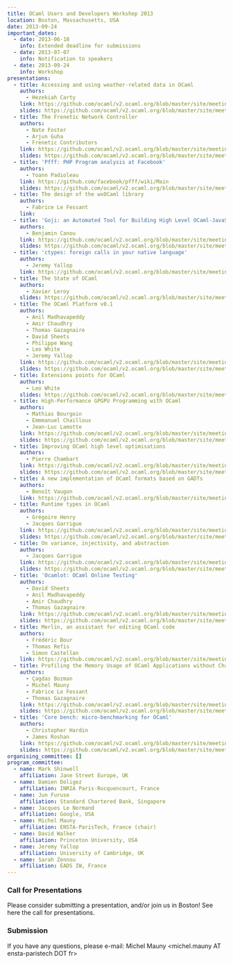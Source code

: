 ```yaml
---
title: OCaml Users and Developers Workshop 2013
location: Boston, Massachusetts, USA
date: 2013-09-24
important_dates: 
  - date: 2013-06-18
    info: Extended deadline for submissions
  - date: 2013-07-07
    info: Notification to speakers
  - date: 2013-09-24
    info: Workshop
presentations: 
  - title: Accessing and using weather-related data in OCaml  
    authors: 
      - Hezekiah Carty
    link: https://github.com/ocaml/v2.ocaml.org/blob/master/site/meetings/ocaml/2013/proposals/weather-related-data.pdf
    slides: https://github.com/ocaml/v2.ocaml.org/blob/master/site/meetings/ocaml/2013/slides/guha.pdf
  - title: The Frenetic Network Controller 
    authors: 
      - Nate Foster
      - Arjun Guha
      - Frenetic Contributors
    link: https://github.com/ocaml/v2.ocaml.org/blob/master/site/meetings/ocaml/2013/proposals/frenetic.pdf
    slides: https://github.com/ocaml/v2.ocaml.org/blob/master/site/meetings/ocaml/2013/slides/guha.pdf
  - title: 'Pfff: PHP Program analysis at Facebook'
    authors: 
      - Yoann Padioleau
    link: https://github.com/facebook/pfff/wiki/Main 
    slides: https://github.com/ocaml/v2.ocaml.org/blob/master/site/meetings/ocaml/2013/slides/padioleau.pdf
  - title: The design of the wxOCaml library
    authors: 
      - Fabrice Le Fessant
    link: 
  - title: 'Goji: an Automated Tool for Building High Level OCaml-JavaScript Interfaces'
    authors: 
      - Benjamin Canou
    link: https://github.com/ocaml/v2.ocaml.org/blob/master/site/meetings/ocaml/2013/proposals/wxocaml.pdf
    slides: https://github.com/ocaml/v2.ocaml.org/blob/master/site/meetings/ocaml/2013/slides/lefessant.pdf
  - title: 'ctypes: foreign calls in your native language'
    authors: 
      - Jeremy Yallop
    link: https://github.com/ocaml/v2.ocaml.org/blob/master/site/meetings/ocaml/2013/proposals/ctypes.pdf
  - title: The State of OCaml  
    authors: 
      - Xavier Leroy
    slides: https://github.com/ocaml/v2.ocaml.org/blob/master/site/meetings/ocaml/2013/slides/leroy.pdf
  - title: The OCaml Platform v0.1 
    authors: 
      - Anil Madhavapeddy
      - Amir Chaudhry
      - Thomas Gazagnaire 
      - David Sheets
      - Philippe Wang 
      - Leo White 
      - Jeremy Yallop
    link: https://github.com/ocaml/v2.ocaml.org/blob/master/site/meetings/ocaml/2013/proposals/platform.pdf
    slides: https://github.com/ocaml/v2.ocaml.org/blob/master/site/meetings/ocaml/2013/slides/madhavapeddy.pdf
  - title: Extensions points for OCaml 
    authors: 
      - Leo White
    slides: https://github.com/ocaml/v2.ocaml.org/blob/master/site/meetings/ocaml/2013/slides/white.pdf
  - title: High-Performance GPGPU Programming with OCaml   
    authors: 
      - Mathias Bourgoin
      - Emmmanuel Chailloux
      - Jean-Luc Lamotte
    link: https://github.com/ocaml/v2.ocaml.org/blob/master/site/meetings/ocaml/2013/proposals/gpgpu.pdf
    slides: https://github.com/ocaml/v2.ocaml.org/blob/master/site/meetings/ocaml/2013/slides/bourgoin.pdf
  - title: Improving OCaml high level optimisations 
    authors: 
      - Pierre Chambart 
    link: https://github.com/ocaml/v2.ocaml.org/blob/master/site/meetings/ocaml/2013/proposals/optimizations.pdf
    slides: https://github.com/ocaml/v2.ocaml.org/blob/master/site/meetings/ocaml/2013/slides/chambart.pdf
  - title: A new implementation of OCaml formats based on GADTs 
    authors: 
      - Benoît Vaugon
    link: https://github.com/ocaml/v2.ocaml.org/blob/master/site/meetings/ocaml/2013/proposals/formats-as-gadts.pdf https://github.com/ocaml/v2.ocaml.org/blob/master/site/meetings/ocaml/2013/slides/vaugon.pdf
  - title: Runtime types in OCaml 
    authors: 
      - Grégoire Henry
      - Jacques Garrigue
    link: https://github.com/ocaml/v2.ocaml.org/blob/master/site/meetings/ocaml/2013/proposals/runtime-types.pdf
    slides: https://github.com/ocaml/v2.ocaml.org/blob/master/site/meetings/ocaml/2013/slides/henry.pdf
  - title: On variance, injectivity, and abstraction  
    authors: 
      - Jacques Garrigue
    link: https://github.com/ocaml/v2.ocaml.org/blob/master/site/meetings/ocaml/2013/proposals/injectivity.pdf
    slides: https://github.com/ocaml/v2.ocaml.org/blob/master/site/meetings/ocaml/2013/slides/garrigue.pdf
  - title: 'Ocamlot: OCaml Online Testing' 
    authors: 
      - David Sheets
      - Anil Madhavapeddy
      - Amir Chaudhry 
      - Thomas Gazagnaire
    link: https://github.com/ocaml/v2.ocaml.org/blob/master/site/meetings/ocaml/2013/proposals/ocamlot.pdf
    slides: https://github.com/ocaml/v2.ocaml.org/blob/master/site/meetings/ocaml/2013/slides/sheets.pdf
  - title: Merlin, an assistant for editing OCaml code  
    authors: 
      - Frédéric Bour
      - Thomas Refis
      - Simon Castellan 
    link: https://github.com/ocaml/v2.ocaml.org/blob/master/site/meetings/ocaml/2013/proposals/merlin.pdf
  - title: Profiling the Memory Usage of OCaml Applications without Changing their Behavior 
    authors: 
      - Çagdas Bozman
      - Michel Mauny
      - Fabrice Le Fessant
      - Thomas Gazagnaire
    link: https://github.com/ocaml/v2.ocaml.org/blob/master/site/meetings/ocaml/2013/proposals/profiling-memory.pdf
    slides: https://github.com/ocaml/v2.ocaml.org/blob/master/site/meetings/ocaml/2013/slides/bozman.pdf
  - title: 'Core bench: micro-benchmarking for OCaml'
    authors: 
      - Christopher Hardin 
      - James Roshan
    link: https://github.com/ocaml/v2.ocaml.org/blob/master/site/meetings/ocaml/2013/proposals/core-bench.pdf
    slides: https://github.com/ocaml/v2.ocaml.org/blob/master/site/meetings/ocaml/2013/slides/james.pdf
organising_committee: []
program_committee: 
  - name: Mark Shinwell
    affiliation: Jane Street Europe, UK 
  - name: Damien Doligez
    affiliation: INRIA Paris-Rocquencourt, France
  - name: Jun Furuse
    affiliation: Standard Chartered Bank, Singapore
  - name: Jacques Le Normand
    affiliation: Google, USA
  - name: Michel Mauny
    affiliation: ENSTA-ParisTech, France (chair)
  - name: David Walker
    affiliation: Princeton University, USA
  - name: Jeremy Yallop
    affiliation: University of Cambridge, UK
  - name: Sarah Zennou
    affiliation: EADS IW, France
---
```


### Call for Presentations

Please consider submitting a presentation, and/or join us in Boston! See here the call for presentations.

### Submission

If you have any questions, please e-mail:
Michel Mauny <michel.mauny AT ensta-paristech DOT fr>


